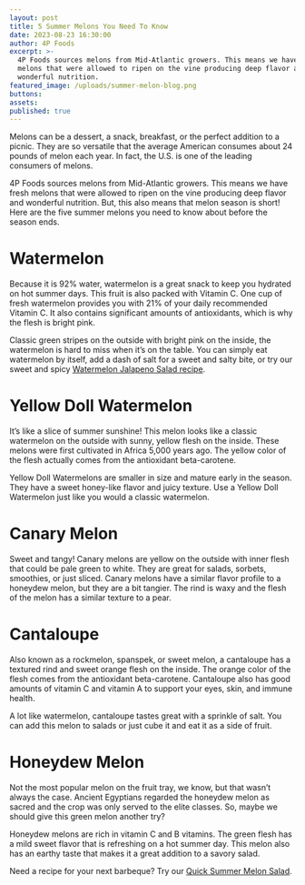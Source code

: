 ```yaml
---
layout: post
title: 5 Summer Melons You Need To Know
date: 2023-08-23 16:30:00
author: 4P Foods
excerpt: >-
  4P Foods sources melons from Mid-Atlantic growers. This means we have fresh
  melons that were allowed to ripen on the vine producing deep flavor and
  wonderful nutrition.
featured_image: /uploads/summer-melon-blog.png
buttons:
assets:
published: true
---
```

<div class="editable"><p>Melons can be a dessert, a snack, breakfast, or the perfect addition to a picnic. They are so versatile that the average American consumes about 24 pounds of melon each year. In fact, the U.S. is one of the leading consumers of melons.</p><p>4P Foods sources melons from Mid-Atlantic growers. This means we have fresh melons that were allowed to ripen on the vine producing deep flavor and wonderful nutrition. But, this also means that melon season is short! Here are the five summer melons you need to know about before the season ends.</p><h1>Watermelon</h1><p>Because it is 92% water, watermelon is a great snack to keep you hydrated on hot summer days. This fruit is also packed with Vitamin C. One cup of fresh watermelon provides you with 21% of your daily recommended Vitamin C. It also contains significant amounts of antioxidants, which is why the flesh is bright pink.</p><p>Classic green stripes on the outside with bright pink on the inside, the watermelon is hard to miss when it’s on the table. You can simply eat watermelon by itself, add a dash of salt for a sweet and salty bite, or try our sweet and spicy <a href="https://4pfoods.com/recipes/simple-watermelon-jalapeno-salad-recipe/">Watermelon Jalapeno Salad recipe</a>.</p><h1>Yellow Doll Watermelon</h1><p>It’s like a slice of summer sunshine! This melon looks like a classic watermelon on the outside with sunny, yellow flesh on the inside. These melons were first cultivated in Africa 5,000 years ago. The yellow color of the flesh actually comes from the antioxidant beta-carotene.</p><p>Yellow Doll Watermelons are smaller in size and mature early in the season. They have a sweet honey-like flavor and juicy texture. Use a Yellow Doll Watermelon just like you would a classic watermelon.</p><h1>Canary Melon</h1><p>Sweet and tangy! Canary melons are yellow on the outside with inner flesh that could be pale green to white. They are great for salads, sorbets, smoothies, or just sliced. Canary melons have a similar flavor profile to a honeydew melon, but they are a bit tangier. The rind is waxy and the flesh of the melon has a similar texture to a pear.</p><h1>Cantaloupe</h1><p>Also known as a rockmelon, spanspek, or sweet melon, a cantaloupe has a textured rind and sweet orange flesh on the inside. The orange color of the flesh comes from the antioxidant beta-carotene. Cantaloupe also has good amounts of vitamin C and vitamin A to support your eyes, skin, and immune health.</p><p>A lot like watermelon, cantaloupe tastes great with a sprinkle of salt. You can add this melon to salads or just cube it and eat it as a side of fruit.</p><h1>Honeydew Melon</h1><p>Not the most popular melon on the fruit tray, we know, but that wasn’t always the case. Ancient Egyptians regarded the honeydew melon as sacred and the crop was only served to the elite classes. So, maybe we should give this green melon another try?</p><p>Honeydew melons are rich in vitamin C and B vitamins. The green flesh has a mild sweet flavor that is refreshing on a hot summer day. This melon also has an earthy taste that makes it a great addition to a savory salad.</p>Need a recipe for your next barbeque? Try our <a href="https://4pfoods.com/recipes/quick-summer-melon-salad-side-dish-recipe/">Quick Summer Melon Salad</a>.</div>